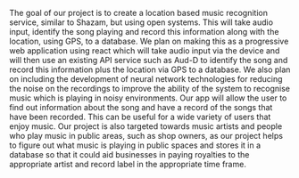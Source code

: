 The goal of our project is to create a location based music recognition service, similar
to Shazam, but using open systems. This will take audio input, identify the song
playing and record this information along with the location, using GPS, to a database.
We plan on making this as a progressive web application using react which will take
audio input via the device and will then use an existing API service such as Aud-D to
identify the song and record this information plus the location via GPS to a database.
We also plan on including the development of neural network technologies for
reducing the noise on the recordings to improve the ability of the system to recognise
music which is playing in noisy environments.
Our app will allow the user to find out information about the song and have a record of
the songs that have been recorded. This can be useful for a wide variety of users that
enjoy music.
Our project is also targeted towards music artists and people who play music in public
areas, such as shop owners, as our project helps to figure out what music is playing in
public spaces and stores it in a database so that it could aid businesses in paying
royalties to the appropriate artist and record label in the appropriate time frame.



